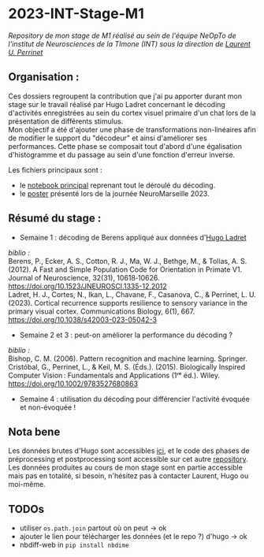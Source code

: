 # 2023-INT-Stage-M1
_Repository de mon stage de M1 réalisé au sein de l'équipe NeOpTo de l'institut de Neurosciences de la TImone (INT) sous la direction de [Laurent U. Perrinet](https://github.com/laurentperrinet)_

## Organisation :
Ces dossiers regroupent la contribution que j'ai pu apporter durant mon stage sur le travail réalisé par Hugo Ladret concernant le décoding d'activités enregistrées au sein du cortex visuel primaire d'un chat lors de la présentation de différents stimulus. \
Mon objectif a été d'ajouter une phase de transformations non-linéaires afin de modifier le support du "décodeur" et ainsi d'améliorer ses performances. Cette phase se composait tout d'abord d'une égalisation d'histogramme et du passage au sein d'une fonction d'erreur inverse.

Les fichiers principaux sont :
- le [notebook principal](M1_stage_2023_AL.ipynb) reprenant tout le déroulé du décoding.
- le [poster](Poster_LAINE_Alexandre_NeuroMarseille_Day_2023.pdf) présenté lors de la journée NeuroMarseille 2023.

## Résumé du stage :
- Semaine 1 : décoding de Berens appliqué aux données d'[Hugo Ladret](https://github.com/hugoladret)

_biblio :_ \
Berens, P., Ecker, A. S., Cotton, R. J., Ma, W. J., Bethge, M., & Tolias, A. S. (2012). A Fast and Simple Population Code for Orientation in Primate V1. Journal of Neuroscience, 32(31), 10618‑10626. https://doi.org/10.1523/JNEUROSCI.1335-12.2012 \
Ladret, H. J., Cortes, N., Ikan, L., Chavane, F., Casanova, C., & Perrinet, L. U. (2023). Cortical recurrence supports resilience to sensory variance in the primary visual cortex. Communications Biology, 6(1), 667. https://doi.org/10.1038/s42003-023-05042-3

- Semaine 2 et 3 : peut-on améliorer la performance du décoding ?

_biblio :_ \
Bishop, C. M. (2006). Pattern recognition and machine learning. Springer. \
Cristóbal, G., Perrinet, L., & Keil, M. S. (Éds.). (2015). Biologically Inspired Computer Vision : Fundamentals and Applications (1ʳᵉ éd.). Wiley. https://doi.org/10.1002/9783527680863

- Semaine 4 : utilisation du décoding pour différencier l'activité évoquée et non-évoquée !

## Nota bene
Les données brutes d'Hugo sont accessibles [ici](https://figshare.com/articles/dataset/Data_for_Ladret_et_al_2023_Cortical_recurrence_supports_resilience_to_sensory_variance_in_the_primary_visual_cortex_/23366588), et le code des phases de préprocessing et postprocessing sont accessible sur cet autre [repository](https://github.com/hugoladret/variance-processing-V1).  Les données produites au cours de mon stage sont en partie accessible mais pas en totalité, si besoin, n'hésitez pas à contacter Laurent, Hugo ou moi-même.

## TODOs

* utiliser `os.path.join` partout où on peut -> ok
* ajouter le lien pour télécharger les données (et le repo ?) d'hugo -> ok
* nbdiff-web in `pip install nbdime` 
